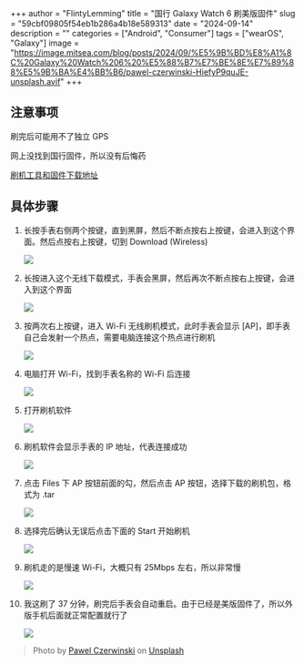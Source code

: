 +++
author = "FlintyLemming"
title = "国行 Galaxy Watch 6 刷美版固件"
slug = "59cbf09805f54eb1b286a4b18e589313"
date = "2024-09-14"
description = ""
categories = ["Android", "Consumer"]
tags = ["wearOS", "Galaxy"]
image = "https://image.mitsea.com/blog/posts/2024/09/%E5%9B%BD%E8%A1%8C%20Galaxy%20Watch%206%20%E5%88%B7%E7%BE%8E%E7%89%88%E5%9B%BA%E4%BB%B6/pawel-czerwinski-HiefyP9quJE-unsplash.avif"
+++

## 注意事项

刷完后可能用不了独立 GPS

网上没找到国行固件，所以没有后悔药

[刷机工具和固件下载地址](https://index.mitsea.com/%E8%BD%AF%E4%BB%B6/%E9%A9%B1%E5%8A%A8%E5%92%8C%E5%85%B6%E4%BB%96%E9%95%9C%E5%83%8F/Android/ROMs/Galaxy%20Watch%206%20(smR930))

## 具体步骤

1. 长按手表右侧两个按键，直到黑屏，然后不断点按右上按键，会进入到这个界面。然后点按右上按键，切到 Download (Wireless)
    
    ![](https://image.mitsea.com/blog/posts/2024/09/%E5%9B%BD%E8%A1%8C%20Galaxy%20Watch%206%20%E5%88%B7%E7%BE%8E%E7%89%88%E5%9B%BA%E4%BB%B6/20240912_194606.avif)
    
2. 长按进入这个无线下载模式，手表会黑屏，然后再次不断点按右上按键，会进入到这个界面
    
    ![](https://image.mitsea.com/blog/posts/2024/09/%E5%9B%BD%E8%A1%8C%20Galaxy%20Watch%206%20%E5%88%B7%E7%BE%8E%E7%89%88%E5%9B%BA%E4%BB%B6/20240912_195211-1.avif)
    
3. 按两次右上按键，进入 Wi-Fi 无线刷机模式，此时手表会显示 [AP]，即手表自己会发射一个热点，需要电脑连接这个热点进行刷机
    
    ![](https://image.mitsea.com/blog/posts/2024/09/%E5%9B%BD%E8%A1%8C%20Galaxy%20Watch%206%20%E5%88%B7%E7%BE%8E%E7%89%88%E5%9B%BA%E4%BB%B6/20240912_195302.avif)
    
4. 电脑打开 Wi-Fi，找到手表名称的 Wi-Fi 后连接
    
    ![](https://image.mitsea.com/blog/posts/2024/09/%E5%9B%BD%E8%A1%8C%20Galaxy%20Watch%206%20%E5%88%B7%E7%BE%8E%E7%89%88%E5%9B%BA%E4%BB%B6/image.avif)
    
5. 打开刷机软件
    
    ![](https://image.mitsea.com/blog/posts/2024/09/%E5%9B%BD%E8%A1%8C%20Galaxy%20Watch%206%20%E5%88%B7%E7%BE%8E%E7%89%88%E5%9B%BA%E4%BB%B6/image%201.avif)
    
6. 刷机软件会显示手表的 IP 地址，代表连接成功
    
    ![](https://image.mitsea.com/blog/posts/2024/09/%E5%9B%BD%E8%A1%8C%20Galaxy%20Watch%206%20%E5%88%B7%E7%BE%8E%E7%89%88%E5%9B%BA%E4%BB%B6/%25E5%25B1%258F%25E5%25B9%2595%25E6%2588%25AA%25E5%259B%25BE_2024-09-12_195520.avif)
    
7. 点击 Files 下 AP 按钮前面的勾，然后点击 AP 按钮，选择下载的刷机包，格式为 .tar
    
    ![](https://image.mitsea.com/blog/posts/2024/09/%E5%9B%BD%E8%A1%8C%20Galaxy%20Watch%206%20%E5%88%B7%E7%BE%8E%E7%89%88%E5%9B%BA%E4%BB%B6/%25E5%25B1%258F%25E5%25B9%2595%25E6%2588%25AA%25E5%259B%25BE_2024-09-12_195640.avif)
    
8. 选择完后确认无误后点击下面的 Start 开始刷机
    
    ![](https://image.mitsea.com/blog/posts/2024/09/%E5%9B%BD%E8%A1%8C%20Galaxy%20Watch%206%20%E5%88%B7%E7%BE%8E%E7%89%88%E5%9B%BA%E4%BB%B6/%25E5%25B1%258F%25E5%25B9%2595%25E6%2588%25AA%25E5%259B%25BE_2024-09-12_195705.avif)
    
9. 刷机走的是慢速 Wi-Fi，大概只有 25Mbps 左右，所以非常慢
    
    ![](https://image.mitsea.com/blog/posts/2024/09/%E5%9B%BD%E8%A1%8C%20Galaxy%20Watch%206%20%E5%88%B7%E7%BE%8E%E7%89%88%E5%9B%BA%E4%BB%B6/%25E5%25B1%258F%25E5%25B9%2595%25E6%2588%25AA%25E5%259B%25BE_2024-09-12_195751.avif)
    
10. 我这刷了 37 分钟，刷完后手表会自动重启。由于已经是美版固件了，所以外版手机后面就正常配置就行了
    
    ![](https://image.mitsea.com/blog/posts/2024/09/%E5%9B%BD%E8%A1%8C%20Galaxy%20Watch%206%20%E5%88%B7%E7%BE%8E%E7%89%88%E5%9B%BA%E4%BB%B6/image%202.avif)

> Photo by [Pawel Czerwinski](https://unsplash.com/@pawel_czerwinski?utm_content=creditCopyText&utm_medium=referral&utm_source=unsplash) on [Unsplash](https://unsplash.com/photos/a-group-of-white-buildings-with-grass-in-the-middle-of-them-HiefyP9quJE?utm_content=creditCopyText&utm_medium=referral&utm_source=unsplash)
  